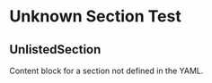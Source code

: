 ﻿# Unknown Section Test <node type="SectionNegativeType"/>

## UnlistedSection
Content block for a section not defined in the YAML.
